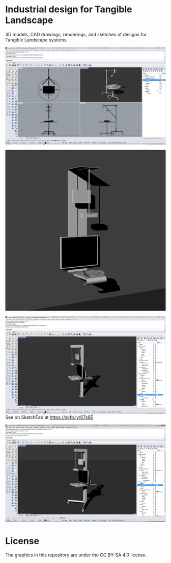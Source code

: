 # Industrial design for Tangible Landscape
3D models, CAD drawings, renderings, and sketches
of designs for Tangible Landscape systems.

![](renderings/tl_standard_screenshot.png "Current Tangible Landscape setup")

![](renderings/tl_wall_mounted_2.jpg "Wall mounted Tangible Landscape setup")

![](renderings/tl_floor_mounted_screenshot.png "Floor mounted Tangible Landscape setup")
See on SketchFab at https://skfb.ly/67s8E

![](renderings/tl_wheeled_screenshot.png "Wheeled Tangible Landscape setup")

# License
The graphics in this repository are under the CC BY-SA 4.0 license.
